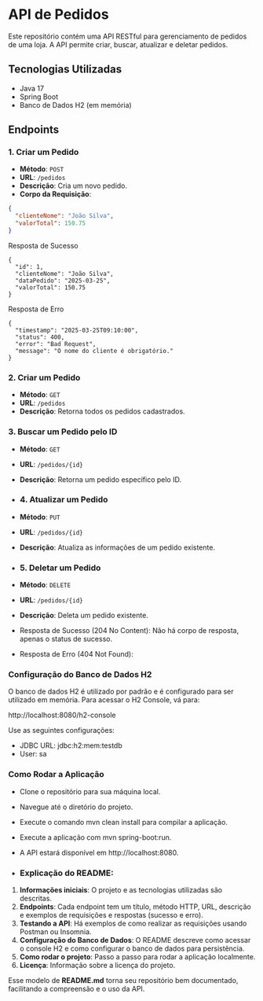 # API de Pedidos

Este repositório contém uma API RESTful para gerenciamento de pedidos de uma loja. A API permite criar, buscar, atualizar e deletar pedidos.

## Tecnologias Utilizadas

- Java 17
- Spring Boot
- Banco de Dados H2 (em memória)

## Endpoints

### 1. Criar um Pedido
- **Método**: `POST`
- **URL**: `/pedidos`
- **Descrição**: Cria um novo pedido.
- **Corpo da Requisição**:

```json
{
  "clienteNome": "João Silva",
  "valorTotal": 150.75
}
````
Resposta de Sucesso
```
{
  "id": 1,
  "clienteNome": "João Silva",
  "dataPedido": "2025-03-25",
  "valorTotal": 150.75
}
```
Resposta de Erro
````
{
  "timestamp": "2025-03-25T09:10:00",
  "status": 400,
  "error": "Bad Request",
  "message": "O nome do cliente é obrigatório."
}

````
### 2. Criar um Pedido
- **Método**: `GET`
- **URL**: `/pedidos`
- **Descrição**: Retorna todos os pedidos cadastrados.

### 3. Buscar um Pedido pelo ID
- **Método**: `GET`
- **URL**: `/pedidos/{id}`
- **Descrição**: Retorna um pedido específico pelo ID.

- ### 4. Atualizar um Pedido
- **Método**: `PUT`
- **URL**: `/pedidos/{id}`
- **Descrição**: Atualiza as informações de um pedido existente.
 
- ### 5. Deletar um Pedido
- **Método**: `DELETE`
- **URL**: `/pedidos/{id}`
- **Descrição**: Deleta um pedido existente.
- Resposta de Sucesso (204 No Content): Não há corpo de resposta, apenas o status de sucesso.
- Resposta de Erro (404 Not Found):

### Configuração do Banco de Dados H2
O banco de dados H2 é utilizado por padrão e é configurado para ser utilizado em memória. Para acessar o H2 Console, vá para:

http://localhost:8080/h2-console

Use as seguintes configurações:
- JDBC URL: jdbc:h2:mem:testdb
- User: sa


### Como Rodar a Aplicação
- Clone o repositório para sua máquina local.
- Navegue até o diretório do projeto.
- Execute o comando mvn clean install para compilar a aplicação.
- Execute a aplicação com mvn spring-boot:run.
- A API estará disponível em http://localhost:8080.

- ### Explicação do README:

1. **Informações iniciais**: O projeto e as tecnologias utilizadas são descritas.
2. **Endpoints**: Cada endpoint tem um título, método HTTP, URL, descrição e exemplos de requisições e respostas (sucesso e erro).
3. **Testando a API**: Há exemplos de como realizar as requisições usando Postman ou Insomnia.
4. **Configuração do Banco de Dados**: O README descreve como acessar o console H2 e como configurar o banco de dados para persistência.
5. **Como rodar o projeto**: Passo a passo para rodar a aplicação localmente.
6. **Licença**: Informação sobre a licença do projeto.

Esse modelo de **README.md** torna seu repositório bem documentado, facilitando a compreensão e o uso da API.




